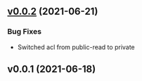 
<a name="v0.0.2"></a>
## [v0.0.2](https://github.com/commitdev/terraform-aws-https-redirect/compare/v0.0.1...v0.0.2) (2021-06-21)

### Bug Fixes

* Switched acl from public-read to private


<a name="v0.0.1"></a>
## v0.0.1 (2021-06-18)


